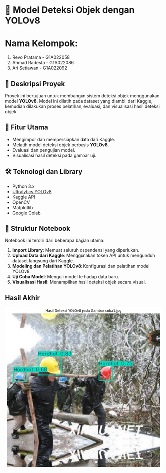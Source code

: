 # 🚀 Model Deteksi Objek dengan YOLOv8

# Nama Kelompok:
1. Revo Pratama - G1A022058
2. Ahmad Radesta - G1A022086
3. Ari Setiawan - G1A022092

## 📘 Deskripsi Proyek
Proyek ini bertujuan untuk membangun sistem deteksi objek menggunakan model **YOLOv8**. Model ini dilatih pada dataset yang diambil dari Kaggle, kemudian dilakukan proses pelatihan, evaluasi, dan visualisasi hasil deteksi objek.

## 🧰 Fitur Utama
- Mengimpor dan mempersiapkan data dari Kaggle.
- Melatih model deteksi objek berbasis **YOLOv8**.
- Evaluasi dan pengujian model.
- Visualisasi hasil deteksi pada gambar uji.

## 🛠️ Teknologi dan Library
- Python 3.x
- [Ultralytics YOLOv8](https://github.com/ultralytics/ultralytics)
- Kaggle API
- OpenCV
- Matplotlib
- Google Colab

## 📁 Struktur Notebook
Notebook ini terdiri dari beberapa bagian utama:
1. **Import Library**: Memuat seluruh dependensi yang diperlukan.
2. **Upload Data dari Kaggle**: Menggunakan token API untuk mengunduh dataset langsung dari Kaggle.
3. **Modeling dan Pelatihan YOLOv8**: Konfigurasi dan pelatihan model YOLOv8.
4. **Uji Coba Model**: Menguji model terhadap data baru.
5. **Visualisasi Hasil**: Menampilkan hasil deteksi objek secara visual.

## Hasil Akhir
![Hasil Deteksi](output1.png)

